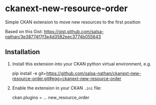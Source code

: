 # ckanext-new-resource-order
Simple CKAN extension to move new resources to the first position

Based on this Gist: https://gist.github.com/salsa-nathan/3e38774f7f3e4d3582eec3774b055643

## Installation

1. Install this extension into your CKAN python virtual environment, e.g.

    pip install -e  git+https://github.com/salsa-nathan/ckanext-new-resource-order.git#egg=ckanext-new-resource-order

2. Enable the extension in your CKAN `.ini` file:

    ckan.plugins = ... new_resource_order 
